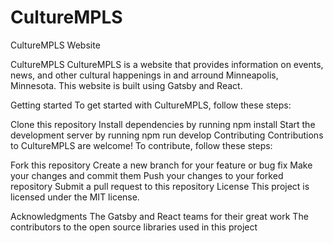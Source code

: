 # CultureMPLS
CultureMPLS Website

CultureMPLS
CultureMPLS is a website that provides information on events, news, and other cultural happenings in and arround Minneapolis, Minnesota. This website is built using Gatsby and React.

Getting started
To get started with CultureMPLS, follow these steps:

Clone this repository
Install dependencies by running npm install
Start the development server by running npm run develop
Contributing
Contributions to CultureMPLS are welcome! To contribute, follow these steps:

Fork this repository
Create a new branch for your feature or bug fix
Make your changes and commit them
Push your changes to your forked repository
Submit a pull request to this repository
License
This project is licensed under the MIT license.

Acknowledgments
The Gatsby and React teams for their great work
The contributors to the open source libraries used in this project
